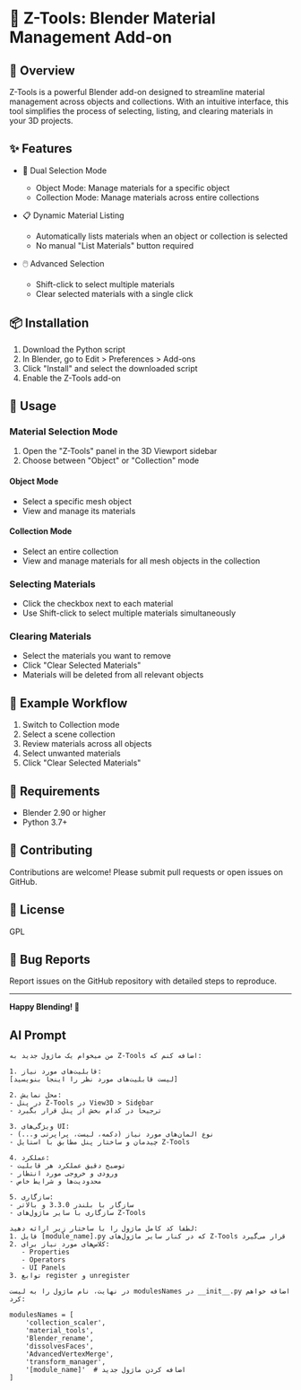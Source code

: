 # 🧰 Z-Tools: Blender Material Management Add-on

## 🌟 Overview

Z-Tools is a powerful Blender add-on designed to streamline material management across objects and collections. With an intuitive interface, this tool simplifies the process of selecting, listing, and clearing materials in your 3D projects.

## ✨ Features

- 🎯 Dual Selection Mode

  - Object Mode: Manage materials for a specific object
  - Collection Mode: Manage materials across entire collections

- 📋 Dynamic Material Listing

  - Automatically lists materials when an object or collection is selected
  - No manual "List Materials" button required

- 🖱️ Advanced Selection
  - Shift-click to select multiple materials
  - Clear selected materials with a single click

## 📦 Installation

1. Download the Python script
2. In Blender, go to Edit > Preferences > Add-ons
3. Click "Install" and select the downloaded script
4. Enable the Z-Tools add-on

## 🚀 Usage

### Material Selection Mode

1. Open the "Z-Tools" panel in the 3D Viewport sidebar
2. Choose between "Object" or "Collection" mode

#### Object Mode

- Select a specific mesh object
- View and manage its materials

#### Collection Mode

- Select an entire collection
- View and manage materials for all mesh objects in the collection

### Selecting Materials

- Click the checkbox next to each material
- Use Shift-click to select multiple materials simultaneously

### Clearing Materials

- Select the materials you want to remove
- Click "Clear Selected Materials"
- Materials will be deleted from all relevant objects

## 🎨 Example Workflow

1. Switch to Collection mode
2. Select a scene collection
3. Review materials across all objects
4. Select unwanted materials
5. Click "Clear Selected Materials"

## 📝 Requirements

- Blender 2.90 or higher
- Python 3.7+

## 🤝 Contributing

Contributions are welcome! Please submit pull requests or open issues on GitHub.

## 📄 License

GPL

## 🐛 Bug Reports

Report issues on the GitHub repository with detailed steps to reproduce.

---

**Happy Blending! 🌈**

## AI Prompt

```
من میخوام یک ماژول جدید به Z-Tools اضافه کنم که:

1. قابلیت‌های مورد نیاز:
[لیست قابلیت‌های مورد نظر را اینجا بنویسید]

2. محل نمایش:
- در پنل Z-Tools در View3D > Sidebar
- ترجیحاً در کدام بخش از پنل قرار بگیرد

3. ویژگی‌های UI:
- نوع المان‌های مورد نیاز (دکمه، لیست، پراپرتی و...)
- چیدمان و ساختار پنل مطابق با استایل Z-Tools

4. عملکرد:
- توضیح دقیق عملکرد هر قابلیت
- ورودی و خروجی مورد انتظار
- محدودیت‌ها و شرایط خاص

5. سازگاری:
- سازگار با بلندر 3.3.0 و بالاتر
- سازگاری با سایر ماژول‌های Z-Tools

لطفا کد کامل ماژول را با ساختار زیر ارائه دهید:
1. فایل [module_name].py که در کنار سایر ماژول‌های Z-Tools قرار می‌گیرد
2. کلاس‌های مورد نیاز برای:
   - Properties
   - Operators
   - UI Panels
3. توابع register و unregister

در نهایت، نام ماژول را به لیست modulesNames در __init__.py اضافه خواهم کرد:

modulesNames = [
    'collection_scaler',
    'material_tools',
    'Blender_rename',
    'dissolvesFaces',
    'AdvancedVertexMerge',
    'transform_manager',
    '[module_name]'  # اضافه کردن ماژول جدید
]

```
